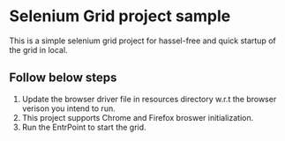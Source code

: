 # Selenium Grid project sample
This is a simple selenium grid project for hassel-free and quick startup of the grid in local.

## Follow below steps
1. Update the browser driver file in resources directory w.r.t the browser verison you intend to run.
2. This project supports Chrome and Firefox broswer initialization.
3. Run the EntrPoint to start the grid.
